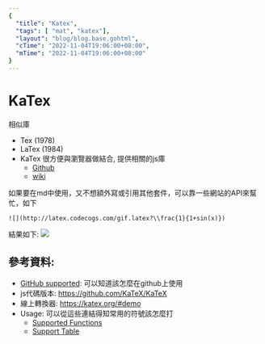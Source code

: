```yaml
---
{
  "title": "Katex",
  "tags": [ "mat", "katex"],
  "layout": "blog/blog.base.gohtml",
  "cTime": "2022-11-04T19:06:00+08:00",
  "mTime": "2022-11-04T19:06:00+08:00"
}
---
```


# KaTex

相似庫

- Tex (1978)
- LaTex (1984)
- KaTex 很方便與瀏覽器做結合, 提供相關的js庫
  - [Github](https://github.com/KaTeX/KaTeX)
  - [wiki](https://en.wikipedia.org/wiki/KaTeX)


如果要在md中使用，又不想額外寫或引用其他套件，可以靠一些網站的API來幫忙，如下

```
![](http://latex.codecogs.com/gif.latex?\\frac{1}{1+sin(x)})
```

結果如下:
![](http://latex.codecogs.com/gif.latex?\\frac{1}{1+sin(x)})

## 參考資料:

- [GitHub supported](https://github.com/KaTeX/KaTeX/blob/ef49e2b/docs/supported.md): 可以知道該怎麼在github上使用
- js代碼版本: https://github.com/KaTeX/KaTeX
- 線上轉換器: https://katex.org/#demo
- Usage: 可以從這些連結得知常用的符號該怎麼打
  - [Supported Functions](https://katex.org/docs/supported.html)
  - [Support Table](https://katex.org/docs/supported.html)

